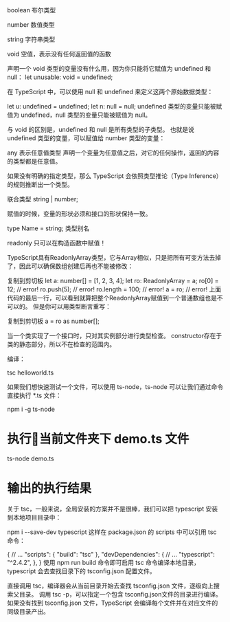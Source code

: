 
boolean 
布尔类型

number
数值类型

string
字符串类型

void
空值，表示没有任何返回值的函数

声明一个 void 类型的变量没有什么用，因为你只能将它赋值为 undefined 和 null：
let unusable: void = undefined;


在 TypeScript 中，可以使用 null 和 undefined 来定义这两个原始数据类型：

let u: undefined = undefined;
let n: null = null;
undefined 类型的变量只能被赋值为 undefined，null 类型的变量只能被赋值为 null。

与 void 的区别是，undefined 和 null 是所有类型的子类型。
也就是说 undefined 类型的变量，可以赋值给 number 类型的变量：

any
表示任意值类型
声明一个变量为任意值之后，对它的任何操作，返回的内容的类型都是任意值。


如果没有明确的指定类型，那么 TypeScript 会依照类型推论（Type Inference）的规则推断出一个类型。


联合类型
string | number;

赋值的时候，变量的形状必须和接口的形状保持一致。


type Name = string;
类型别名


readonly 只可以在构造函数中赋值！

TypeScript具有ReadonlyArray<T>类型，它与Array<T>相似，只是把所有可变方法去掉了，因此可以确保数组创建后再也不能被修改：

复制到剪切板
let a: number[] = [1, 2, 3, 4];
let ro: ReadonlyArray<number> = a;
ro[0] = 12; // error!
ro.push(5); // error!
ro.length = 100; // error!
a = ro; // error!
上面代码的最后一行，可以看到就算把整个ReadonlyArray赋值到一个普通数组也是不可以的。 但是你可以用类型断言重写：

复制到剪切板
a = ro as number[];


当一个类实现了一个接口时，只对其实例部分进行类型检查。 constructor存在于类的静态部分，所以不在检查的范围内。


编译：

tsc helloworld.ts


如果我们想快速测试一个文件，可以使用 ts-node，ts-node 可以让我们通过命令直接执行 *.ts 文件：

npm i -g ts-node

# 执行当前文件夹下 demo.ts 文件
ts-node demo.ts
# 输出的执行结果


关于 tsc，一般来说，全局安装的方案并不是很棒，我们可以把 typescript 安装到本地项目目录中：

npm i  --save-dev typescript
这样在 package.json 的 scripts 中可以引用 tsc 命令：

{
  // ...
  "scripts": {
    "build": "tsc"
  },
  "devDependencies": {
    // ...
    "typescript": "^2.4.2",
  },
}
使用 npm run build 命令即可启用 tsc 命令编译本地目录，typescript 会去查找目录下的 tsconfig.json 配置文件。


直接调用 tsc，编译器会从当前目录开始去查找 tsconfig.json 文件，逐级向上搜索父目录。
调用 tsc -p，可以指定一个包含 tsconfig.json文件的目录进行编译。如果没有找到 tsconfig.json 文件，TypeScript 会编译每个文件并在对应文件的同级目录产出。

